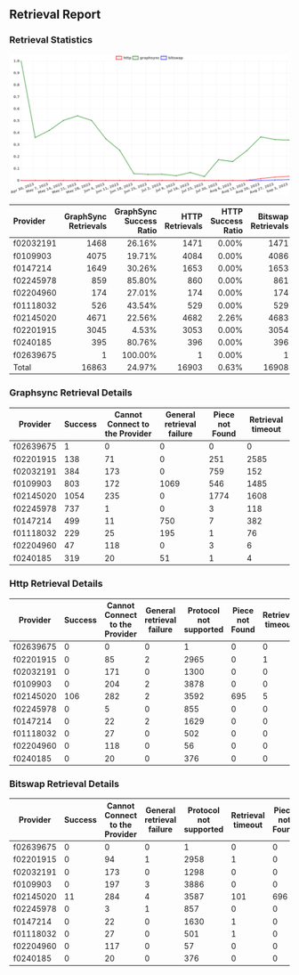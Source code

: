 ## Retrieval Report
### Retrieval Statistics
<img src="https://raw.githubusercontent.com/data-preservation-programs/filplus-checker-assets/main/filecoin-project/filecoin-plus-large-datasets/issues/1039/1694055838100.png"/>

| Provider  | GraphSync Retrievals | GraphSync Success Ratio | HTTP Retrievals | HTTP Success Ratio | Bitswap Retrievals | Bitswap Success Ratio |
| :-------- | -------------------: | ----------------------: | --------------: | -----------------: | -----------------: | --------------------: |
| f02032191 |                 1468 |                  26.16% |            1471 |              0.00% |               1471 |                 0.00% |
| f0109903  |                 4075 |                  19.71% |            4084 |              0.00% |               4086 |                 0.00% |
| f0147214  |                 1649 |                  30.26% |            1653 |              0.00% |               1653 |                 0.00% |
| f02245978 |                  859 |                  85.80% |             860 |              0.00% |                861 |                 0.00% |
| f02204960 |                  174 |                  27.01% |             174 |              0.00% |                174 |                 0.00% |
| f01118032 |                  526 |                  43.54% |             529 |              0.00% |                529 |                 0.00% |
| f02145020 |                 4671 |                  22.56% |            4682 |              2.26% |               4683 |                 0.23% |
| f02201915 |                 3045 |                   4.53% |            3053 |              0.00% |               3054 |                 0.00% |
| f0240185  |                  395 |                  80.76% |             396 |              0.00% |                396 |                 0.00% |
| f02639675 |                    1 |                 100.00% |               1 |              0.00% |                  1 |                 0.00% |
| Total     |                16863 |                  24.97% |           16903 |              0.63% |              16908 |                 0.07% |

### Graphsync Retrieval Details
| Provider  | Success | Cannot Connect to the Provider | General retrieval failure | Piece not Found | Retrieval timeout |
| --------- | ------- | ------------------------------ | ------------------------- | --------------- | ----------------- |
| f02639675 | 1       | 0                              | 0                         | 0               | 0                 |
| f02201915 | 138     | 71                             | 0                         | 251             | 2585              |
| f02032191 | 384     | 173                            | 0                         | 759             | 152               |
| f0109903  | 803     | 172                            | 1069                      | 546             | 1485              |
| f02145020 | 1054    | 235                            | 0                         | 1774            | 1608              |
| f02245978 | 737     | 1                              | 0                         | 3               | 118               |
| f0147214  | 499     | 11                             | 750                       | 7               | 382               |
| f01118032 | 229     | 25                             | 195                       | 1               | 76                |
| f02204960 | 47      | 118                            | 0                         | 3               | 6                 |
| f0240185  | 319     | 20                             | 51                        | 1               | 4                 |

### Http Retrieval Details
| Provider  | Success | Cannot Connect to the Provider | General retrieval failure | Protocol not supported | Piece not Found | Retrieval timeout |
| --------- | ------- | ------------------------------ | ------------------------- | ---------------------- | --------------- | ----------------- |
| f02639675 | 0       | 0                              | 0                         | 1                      | 0               | 0                 |
| f02201915 | 0       | 85                             | 2                         | 2965                   | 0               | 1                 |
| f02032191 | 0       | 171                            | 0                         | 1300                   | 0               | 0                 |
| f0109903  | 0       | 204                            | 2                         | 3878                   | 0               | 0                 |
| f02145020 | 106     | 282                            | 2                         | 3592                   | 695             | 5                 |
| f02245978 | 0       | 5                              | 0                         | 855                    | 0               | 0                 |
| f0147214  | 0       | 22                             | 2                         | 1629                   | 0               | 0                 |
| f01118032 | 0       | 27                             | 0                         | 502                    | 0               | 0                 |
| f02204960 | 0       | 118                            | 0                         | 56                     | 0               | 0                 |
| f0240185  | 0       | 20                             | 0                         | 376                    | 0               | 0                 |

### Bitswap Retrieval Details
| Provider  | Success | Cannot Connect to the Provider | General retrieval failure | Protocol not supported | Retrieval timeout | Piece not Found |
| --------- | ------- | ------------------------------ | ------------------------- | ---------------------- | ----------------- | --------------- |
| f02639675 | 0       | 0                              | 0                         | 1                      | 0                 | 0               |
| f02201915 | 0       | 94                             | 1                         | 2958                   | 1                 | 0               |
| f02032191 | 0       | 173                            | 0                         | 1298                   | 0                 | 0               |
| f0109903  | 0       | 197                            | 3                         | 3886                   | 0                 | 0               |
| f02145020 | 11      | 284                            | 4                         | 3587                   | 101               | 696             |
| f02245978 | 0       | 3                              | 1                         | 857                    | 0                 | 0               |
| f0147214  | 0       | 22                             | 0                         | 1630                   | 1                 | 0               |
| f01118032 | 0       | 27                             | 0                         | 501                    | 1                 | 0               |
| f02204960 | 0       | 117                            | 0                         | 57                     | 0                 | 0               |
| f0240185  | 0       | 20                             | 0                         | 376                    | 0                 | 0               |

